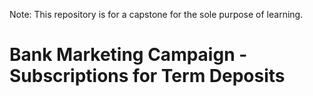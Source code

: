 Note: This repository is for a capstone for the sole purpose of learning.
# Bank Marketing Campaign - Subscriptions for Term Deposits

